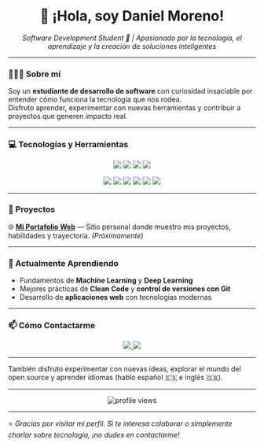 <!-- Banner (puedes cambiar la imagen por una personalizada con tu nombre o fondo tecnológico) -->
<!--
<p align="center">
  <img src="https://i.imgur.com/zA3Xq6H.png" alt="Banner - Daniel Moreno" width="100%" />
</p>
-->

<h1 align="center">👋 ¡Hola, soy Daniel Moreno!</h1>

<p align="center">
  <em>Software Development Student 🤖 | Apasionado por la tecnología, el aprendizaje y la creación de soluciones inteligentes</em>
</p>

---

### 👨🏻‍💻 Sobre mí

Soy un **estudiante de desarrollo de software** con curiosidad insaciable por entender cómo funciona la tecnología que nos rodea.  
Disfruto aprender, experimentar con nuevas herramientas y contribuir a proyectos que generen impacto real.  

---

### 💻 Tecnologías y Herramientas

<p align="center">
  <!-- Lenguajes -->
  <img src="https://img.shields.io/badge/Python-3776AB?style=for-the-badge&logo=python&logoColor=white" />
  <img src="https://img.shields.io/badge/Java-007396?style=for-the-badge&logo=java&logoColor=white" />
  <img src="https://img.shields.io/badge/HTML5-E34F26?style=for-the-badge&logo=html5&logoColor=white" />
  <img src="https://img.shields.io/badge/CSS3-1572B6?style=for-the-badge&logo=css3&logoColor=white" />
</p>

<p align="center">
  <!-- Herramientas -->
  <img src="https://img.shields.io/badge/Git-F05033?style=for-the-badge&logo=git&logoColor=white" />
  <img src="https://img.shields.io/badge/GitHub-181717?style=for-the-badge&logo=github&logoColor=white" />
  <img src="https://img.shields.io/badge/VSCode-0078D4?style=for-the-badge&logo=visual%20studio%20code&logoColor=white" />
  <img src="https://img.shields.io/badge/Linux-FCC624?style=for-the-badge&logo=linux&logoColor=black" />
  <img src="https://img.shields.io/badge/Git-F05033?style=for-the-badge&logo=git&logoColor=white" />
  <img src="https://img.shields.io/badge/Docker-2496ED?style=for-the-badge&logo=docker&logoColor=white" />
</p>

---

### 🚀 Proyectos

🌐 **[Mi Portafolio Web](#)** — Sitio personal donde muestro mis proyectos, habilidades y trayectoria. *(Próximamente)*  

---

### 🌱 Actualmente Aprendiendo

- Fundamentos de **Machine Learning** y **Deep Learning**  
- Mejores prácticas de **Clean Code** y **control de versiones con Git**  
- Desarrollo de **aplicaciones web** con tecnologías modernas

---

### 📫 Cómo Contactarme

<p align="center">
  <a href="danimoreno2602@gmail.com">
    <img src="https://img.shields.io/badge/Correo%20Electrónico-D14836?style=for-the-badge&logo=gmail&logoColor=white" />
  </a>
  <a href="www.linkedin.com/in/daniel-moreno-calero-635aa3275" target="_blank">
    <img src="https://img.shields.io/badge/LinkedIn-0A66C2?style=for-the-badge&logo=linkedin&logoColor=white" />
  </a>
</p>

---

También disfruto experimentar con nuevas ideas, explorar el mundo del open source y aprender idiomas (hablo español 🇪🇸 e inglés 🇬🇧).

---

<p align="center">
  <img src="https://komarev.com/ghpvc/?username=DanielMoreno&label=Visitas%20al%20perfil&color=0e75b6&style=flat" alt="profile views" />
</p>

---

⭐ *Gracias por visitar mi perfil. Si te interesa colaborar o simplemente charlar sobre tecnología, ¡no dudes en contactarme!*  

